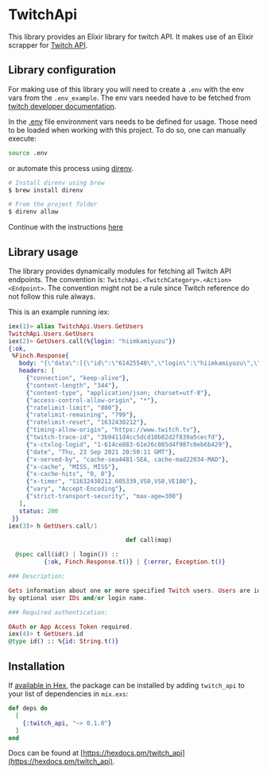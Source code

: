 # TwitchApi

This library provides an Elixir library for twitch API. It makes use of an Elixir scrapper for [Twitch API](https://github.com/kamiyuzu/twitch_api_scraper).

## Library configuration

For making use of this library you will need to create a `.env` with the env vars from the `.env_example`. The env vars needed have to be fetched from [twitch developer documentation](https://dev.twitch.tv/docs/api).

In the [.env](.env) file environment vars needs to be defined for usage. Those need to be loaded when working with this project. To do so, one can manually execute:

```bash
source .env
```

or automate this process using [direnv](https://direnv.net/).

```bash
# Install direnv using brew
$ brew install direnv

# From the project folder
$ direnv allow
```

Continue with the instructions [here](https://github.com/direnv/direnv#setup)

## Library usage

The library provides dynamically modules for fetching all Twitch API endpoints. The convention is: `TwitchApi.<TwitchCategory>.<Action><Endpoint>`. The convention might not be a rule since Twitch reference do not follow this rule always.

This is an example running iex:

```elixir
iex(1)> alias TwitchApi.Users.GetUsers
TwitchApi.Users.GetUsers
iex(2)> GetUsers.call(%{login: "hiimkamiyuzu"})
{:ok,
 %Finch.Response{
   body: "{\"data\":[{\"id\":\"61425548\",\"login\":\"hiimkamiyuzu\",\"display_name\":\"hiimkamiyuzu\",\"type\":\"\",\"broadcaster_type\":\"\",\"description\":\"\",\"profile_image_url\":\"https://static-cdn.jtvnw.net/user-default-pictures-uv/294c98b5-e34d-42cd-a8f0-140b72fba9b0-profile_image-300x300.png\",\"offline_image_url\":\"\",\"view_count\":56,\"created_at\":\"2014-04-22T20:21:11Z\"}]}",
   headers: [
     {"connection", "keep-alive"},
     {"content-length", "344"},
     {"content-type", "application/json; charset=utf-8"},
     {"access-control-allow-origin", "*"},
     {"ratelimit-limit", "800"},
     {"ratelimit-remaining", "799"},
     {"ratelimit-reset", "1632430212"},
     {"timing-allow-origin", "https://www.twitch.tv"},
     {"twitch-trace-id", "3b9411d4cc5dcd10b82d2f839a5cecfd"},
     {"x-ctxlog-logid", "1-614ce883-61e26c085d4f987c0eb6b429"},
     {"date", "Thu, 23 Sep 2021 20:50:11 GMT"},
     {"x-served-by", "cache-sea4481-SEA, cache-mad22034-MAD"},
     {"x-cache", "MISS, MISS"},
     {"x-cache-hits", "0, 0"},
     {"x-timer", "S1632430212.605339,VS0,VS0,VE180"},
     {"vary", "Accept-Encoding"},
     {"strict-transport-security", "max-age=300"}
   ],
   status: 200
 }}
iex(3)> h GetUsers.call/1

                                 def call(map)                                  

  @spec call(id() | login()) ::
          {:ok, Finch.Response.t()} | {:error, Exception.t()}

### Description:

Gets information about one or more specified Twitch users. Users are identified
by optional user IDs and/or login name.

### Required authentication:

OAuth or App Access Token required.
iex(4)> t GetUsers.id
@type id() :: %{id: String.t()}
```

## Installation

If [available in Hex](https://hex.pm/docs/publish), the package can be installed
by adding `twitch_api` to your list of dependencies in `mix.exs`:

```elixir
def deps do
  [
    {:twitch_api, "~> 0.1.0"}
  ]
end
```

Docs can be found at [https://hexdocs.pm/twitch_api](https://hexdocs.pm/twitch_api).

